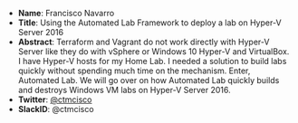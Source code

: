 * **Name**: Francisco Navarro
* **Title**: Using the Automated Lab Framework to deploy a lab on Hyper-V Server 2016
* **Abstract**: Terraform and Vagrant do not work directly with Hyper-V Server like they do with vSphere or Windows 10 Hyper-V and VirtualBox. I have Hyper-V hosts for my Home Lab. I needed a solution to build labs quickly without spending much time on the mechanism. Enter, Automated Lab. We will go over on how Automated Lab quickly builds and destroys Windows VM labs on Hyper-V Server 2016.
* **Twitter**: [@ctmcisco](https://twitter.com/ctmcisco)
* **SlackID**: @ctmcisco
